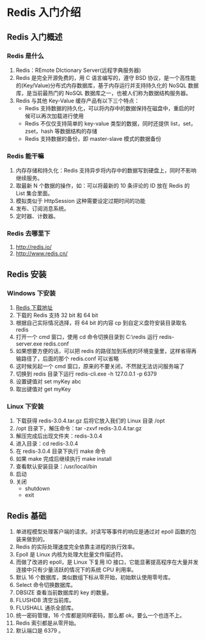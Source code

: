 # Redis 入门介绍
## Redis 入门概述
### Redis 是什么
1. Redis：REmote DIctionary Server(远程字典服务器)
2. Redis 是完全开源免费的，用 C 语言编写的，遵守 BSD 协议，是一个高性能的(Key/Value)分布式内存数据库，基于内存运行并支持持久化的 NoSQL 数据库，是当前最热门的 NoSQL 数据库之一，也被人们称为数据结构服务器。
3. Redis 与其他 Key-Value 缓存产品有以下三个特点：
    - Redis 支持数据的持久化，可以将内存中的数据保持在磁盘中，重启的时候可以再次加载进行使用
    - Redis 不仅仅支持简单的 key-value 类型的数据，同时还提供 list，set，zset，hash 等数据结构的存储
    - Redis 支持数据的备份，即 master-slave 模式的数据备份

### Redis 能干嘛
1. 内存存储和持久化：Redis 支持异步将内存中的数据写到硬盘上，同时不影响继续服务。
2. 取最新 N 个数据的操作，如：可以将最新的 10 条评论的 ID 放在 Redis 的 List 集合里面。
3. 模拟类似于 HttpSession 这种需要设定过期时间的功能
4. 发布、订阅消息系统。
5. 定时器、计数器。

### Redis 去哪里下
1. http://redis.io/
2. http://www.redis.cn/

## Redis 安装
### Windows 下安装
1. [Redis 下载地址](!https://github.com/dmajkic/redis/downloads)
2. 下载的 Redis 支持 32 bit 和 64 bit
3. 根据自己实际情况选择，将 64 bit 的内容 cp 到自定义盘符安装目录取名 redis
4. 打开一个 cmd 窗口，使用 cd 命令切换目录到 C:\redis 运行 redis-server.exe redis.conf
5. 如果想要方便的话，可以把 redis 的路径加到系统的环境变量里，这样省得再输路径了，后面的那个 redis.conf 可以省略
6. 这时候另起一个 cmd 窗口，原来的不要关闭，不然就无法访问服务端了
7. 切换到 redis 目录下运行 redis-cli.exe -h 127.0.0.1 -p 6379
8. 设置键值对 set myKey abc
9. 取出键值对 get myKey

### Linux 下安装
1. 下载获得 redis-3.0.4.tar.gz 后将它放入我们的 Linux 目录 /opt
2. /opt 目录下，解压命令：tar -zxvf redis-3.0.4.tar.gz
3. 解压完成后出现文件夹：redis-3.0.4
4. 进入目录：cd redis-3.0.4
5. 在 redis-3.0.4 目录下执行 make 命令
6. 如果 make 完成后继续执行 make install
7. 查看默认安装目录：/usr/local/bin
8. 启动
9. 关闭
    - shutdown
    - exit

## Redis 基础
1. 单进程模型处理客户端的请求。对读写等事件的响应是通过对 epoll 函数的包装来做到的。
2. Redis 的实际处理速度完全依靠主进程的执行效率。
3. Epoll 是 Linux 内核为处理大批量文件描述符。
4. 而做了改进的 epoll，是 Linux 下复用 IO 接口，它能显著提高程序在大量并发连接中只有少量活跃的情况下的系统 CPU 利用率。
5. 默认 16 个数据库，类似数组下标从零开始，初始默认使用零号库。
6. Select 命令切换数据库。
7. DBSIZE 查看当前数据库的 key 的数量。
8. FLUSHDB 清空当前库。
9. FLUSHALL 通杀全部库。
10. 统一密码管理，16 个库都是同样密码，那么都 ok，要么一个也连不上。
11. Redis 索引都是从零开始。
12. 默认端口是 6379 。
